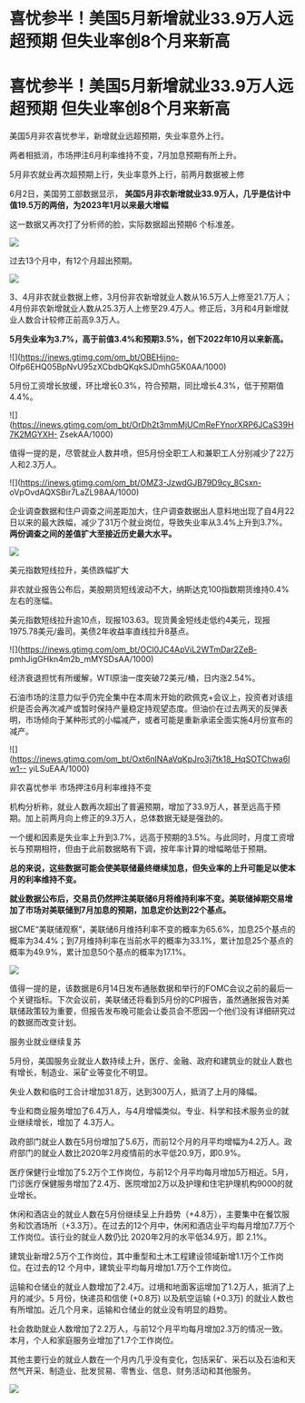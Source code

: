 # 喜忧参半！美国5月新增就业33.9万人远超预期 但失业率创8个月来新高

# 喜忧参半！美国5月新增就业33.9万人远超预期 但失业率创8个月来新高

美国5月非农喜忧参半，新增就业远超预期，失业率意外上行。

两者相抵消，市场押注6月利率维持不变，7月加息预期有所上升。

5月非农就业再次超预期上行，失业率意外上行，前两月数据被上修

6月2日，美国劳工部数据显示， **美国5月非农新增就业33.9万人，几乎是估计中值19.5万的两倍，为2023年1月以来最大增幅**

这一数据又再次打了分析师的脸，实际数据超出预期6 个标准差。

![](https://inews.gtimg.com/om_bt/OtQEbYuRfYJFGKQTxDy5tCr1WelhBbdODYPhUGa8KaEgoAA/1000)

过去13个月中，有12个月超出预期。

![](https://inews.gtimg.com/om_bt/ONAJttDBRvHQqGtCAIc3oJsOLYkKxtndEqJS7d4l25Xi8AA/1000)

3、4月非农就业数据上修，3月份非农新增就业人数从16.5万人上修至21.7万人；4月份非农新增就业人数从25.3万人上修至29.4万人。修正后，3月和4月新增就业人数合计较修正前高9.3万人。

**5月失业率为3.7%，高于前值3.4%和预期3.5%，创下2022年10月以来新高。**

![](https://inews.gtimg.com/om_bt/OBEHijno-
Olfp6EHQ05BpNvU95zXCbdbQKqkSJDmhG5K0AA/1000)

5月份工资增长放缓，环比增长0.3%，符合预期，同比增长4.3%，低于预期值4.4%。

![](https://inews.gtimg.com/om_bt/OrDh2t3mmMjUCmReFYnorXRP6JCaS39H7K2MGYXH-
ZsekAA/1000)

值得一提的是，尽管就业人数井喷，但5月份全职工人和兼职工人分别减少了22万人和2.3万人。

![](https://inews.gtimg.com/om_bt/OMZ3-JzwdGJB79D9cy_8Csxn-
oVpOvdAQXSBir7LaZL98AA/1000)

企业调查数据和住户调查之间差距加大，住户调查数据出人意料地出现了自4月22日以来的最大跌幅，减少了31万个就业岗位，导致失业率从3.4%上升到3.7%。
**两份调查之间的差值扩大至接近历史最大水平。**

![](https://inews.gtimg.com/om_bt/O061PtHJQHR6DIW8oAesHJYacLusdDAnXptuCk1UVRbnkAA/1000)

美元指数短线拉升，美债跌幅扩大

非农就业报告公布后，美股期货短线波动不大，纳斯达克100指数期货维持0.4%左右的涨幅。

美元指数短线拉升逾10点，现报103.63。现货黄金短线走低约4美元，现报1975.78美元/盎司。美债2年收益率直线拉升8基点。

![](https://inews.gtimg.com/om_bt/OCl0JC4ApViL2WTmDar2ZeB-
pmhJigGHkn4m2b_mMYSDsAA/1000)

经济衰退担忧有所缓解，WTI原油一度突破72美元/桶，日内涨2.54%。

石油市场的注意力似乎仍完全集中在本周末开始的欧佩克+会议上，投资者对该组织是否会再次减产或暂时保持产量稳定持观望态度。但油价在过去两天的反弹表明，市场倾向于某种形式的小幅减产，或者可能是重新承诺全面实施4月份宣布的减产。

![](https://inews.gtimg.com/om_bt/Oxt6nlNAaVqKpJro3j7tk18_HqSOTChwa6Iw1--
yiLSuEAA/1000)

非农喜忧参半 市场押注6月利率维持不变

机构分析称，就业人数再次超出了普遍预期，增加了33.9万人，甚至远高于预期。加上前两月向上修正的9.3万人，总体数据无疑是强劲的。

一个缓和因素是失业率上升到3.7%，远高于预期的3.5%。与此同时，月度工资增长与预期相符，但由于此前数据略有下调，按年率计算的增幅略低于预期。

**总的来说，这些数据可能会使美联储最终继续加息，但失业率的上升可能足以使本月的利率维持不变。**

**就业数据公布后，交易员仍然押注美联储6月将维持利率不变。美联储掉期交易增加了市场对美联储到7月加息的预期，加息定价达到22个基点。**

据CME“美联储观察”，美联储6月维持利率不变的概率为65.6%，加息25个基点的概率为34.4%；到7月维持利率在当前水平的概率为33.1%，累计加息25个基点的概率为49.9%，累计加息50个基点的概率为17.1%。

![](https://inews.gtimg.com/om_bt/O9L9k57kyd2_MNo9SiaeN2nwubFaPwZFyvCE-6PiOX63IAA/1000)

值得一提的是，该数据是6月14日发布通胀数据和举行的FOMC会议之前的最后一个关键指标。下次会议前，美联储还将看到5月份的CPI报告，虽然通胀报告对美联储政策较为重要，但报告发布晚可能会让委员会不愿因一个他们没有详细研究过的数据而改变计划。

服务业就业继续复苏

5月份，美国服务业就业人数持续上升，医疗、金融、政府和建筑业的就业人数也有增长，制造业、采矿业等变化不明显。

失业人数和临时工合计增加31.8万，达到300万人，抵消了上月的降幅。

专业和商业服务增加了6.4万人，与4月增幅类似。专业、科学和技术服务业的就业继续增长，增加了 4.3万人。

政府部门就业人数在5月份增加了5.6万，而前12个月的月平均增幅为4.2万人。政府部门的就业人数比2020年2月疫情前的水平低20.9万，即0.9%。

医疗保健行业增加了5.2万个工作岗位，与前12个月平均每月增加5万相近。5月，门诊医疗保健服务增加了2.4万、医院增加2万以及护理和住宅护理机构9000的就业增长。

休闲和酒店业的就业人数在5月份继续呈上升趋势（+4.8万），主要集中在餐饮服务和饮酒场所（+3.3万）。在过去的12个月中，休闲和酒店业平均每月增加7.7万个工作岗位。该行业的就业人数仍比
2020年2月的水平低34.9万，即 2.1%。

建筑业新增2.5万个工作岗位，其中重型和土木工程建设领域新增1.1万个工作岗位。在过去的12 个月中，建筑业平均每月增加1.7万个工作岗位。

运输和仓储业的就业人数增加了2.4万。过境和地面客运增加了1.2万人，抵消了上月的减少。5 月份，快递员和信使 (+0.8万) 以及航空运输 (+0.3万)
的就业人数也有所增加。近几个月来，运输和仓储业的就业没有明显的趋势。

社会救助就业人数增加了2.2万人，与前12个月平均每月增加2.3万的情况一致。本月，个人和家庭服务业增加了1.7个工作岗位。

其他主要行业的就业人数在一个月内几乎没有变化，包括采矿、采石以及石油和天然气开采、制造业、批发贸易、零售业、信息、财务活动和其他服务。

![](https://inews.gtimg.com/om_bt/OSCo7THSPlzcrCGv91I40Ft2GMCG3L9KB9JWZjKQcwWo8AA/1000)

